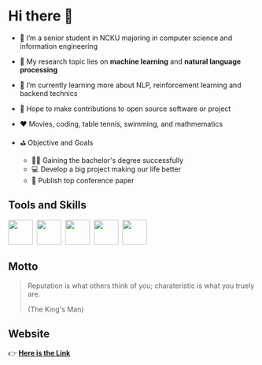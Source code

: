 # Hi there 👋

- 🔭 I’m a senior student in NCKU majoring in computer science and information engineering
- 🎯 My research topic lies on **machine learning** and **natural language processing**
- 🌱 I’m currently learning more about NLP, reinforcement learning and backend technics
- 👯 Hope to make contributions to open source software or project
- ❤️ Movies, coding, table tennis, swimming, and mathmematics
- ⛳️ Objective and Goals
  
  - 🧑‍🎓 Gaining the bachelor's degree successfully
  - 💻 Develop a big project making our life better
  - 📝 Publish top conference paper

## Tools and Skills 
<div>
<img src="https://upload.wikimedia.org/wikipedia/commons/thumb/c/c3/Python-logo-notext.svg/1869px-Python-logo-notext.svg.png" width="50" height="50">&nbsp
<img src="https://embed.zenn.studio/api/optimize-og-image/166c54c44235f24c5b04/https%3A%2F%2Fdiscuss.pytorch.org%2Fuploads%2Fdefault%2Foriginal%2F2X%2F1%2F15a7e2573aeb9e6ba8995f824d3b63171a433041.png" width="50" height="50">&nbsp
<img src="https://images.freeimages.com/fic/images/icons/2773/pictonic_free/512/prog_flask.png" width="50" height="50">&nbsp
<img src="https://brandslogos.com/wp-content/uploads/thumbs/c-logo-black-and-white.png" width="50" height="50">&nbsp
<img src="https://upload.wikimedia.org/wikipedia/commons/e/e2/Atom_1.0_icon.png" width="50" height="50">&nbsp
</div>

## Motto
> Reputation is what others think of you; charateristic is what you truely are.
> 
> (The King's Man)

## Website
👉 [**Here is the Link**](https://larrychen20011120.github.io/)
